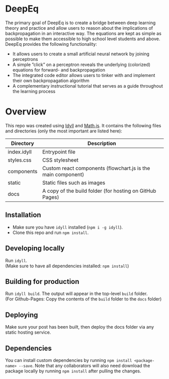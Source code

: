 # DeepEq

The primary goal of DeepEq is to create a bridge between deep learning theory and practice and allow users to reason about the implications of backpropagation in an interactive way. The equations are kept as simple as possible to make them accessible to high school level students and above. DeepEq provides the following functionality:

- It allows users to create a small artificial neural network by joining perceptrons
- A simple ”click” on a perceptron reveals the underlying (colorized) equations for forward- and backpropagation
- The integrated code editor allows users to tinker with and implement their own backpropagation algorithm
- A complementary instructional tutorial that serves as a guide throughout the learning process

# Overview

This repo was created using [Idyll](https://idyll-lang.org) and [Math.js](https://mathjs.org).
It contains the following files and directories (only the most important are listed here):

| Directory  | Description                                                  |
| ---------- | ------------------------------------------------------------ |
| index.idyll| Entrypoint file                                              |
| styles.css | CSS stylesheet                                               |
| components | Custom react components (flowchart.js is the main component) |
| static     | Static files such as images                                  |
| docs       | A copy of the build folder (for hosting on GitHub Pages)     |

## Installation

- Make sure you have `idyll` installed (`npm i -g idyll`).
- Clone this repo and run `npm install`.

## Developing locally

Run `idyll`.  
(Make sure to have all dependencies installed: `npm install`)

## Building for production

Run `idyll build`. The output will appear in the top-level `build` folder.  
(For Github-Pages: Copy the contents of the `build` folder to the `docs` folder)

## Deploying

Make sure your post has been built, then deploy the docs folder via any static hosting service.

## Dependencies

You can install custom dependencies by running `npm install <package-name> --save`. Note that any collaborators will also need download the package locally by running `npm install` after pulling the changes.
